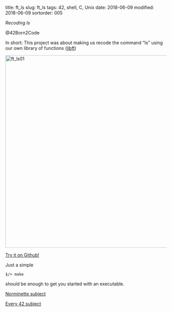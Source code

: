 title: ft_ls
slug: ft_ls
tags: 42, shell, C, Unix
date: 2018-06-09
modified: 2018-06-09
sortorder: 005


_Recoding ls_

@42Born2Code

In short: This project was about making us recode the command “ls” using our own library of functions ([libft](https://github.com/abguimba/42-libft))



<img src="/images/ft_ls01.png" alt="ft_ls01" width="600"/>

[Try it on Github!](https://github.com/abguimba/42-ft_ls)  
  
  

Just a simple
    
    $/> make

should be enough to get you started with an executable.




[Norminette subject](https://github.com/Binary-Hackers/42_Subjects/blob/master/04_Norme/norme_2_0_1.pdf)

[Every 42 subject](https://github.com/agavrel/42_Subjects)
